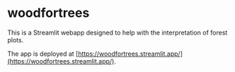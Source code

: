 # woodfortrees

This is a Streamlit webapp designed to help with the interpretation of forest plots.

The app is deployed at [https://woodfortrees.streamlit.app/](https://woodfortrees.streamlit.app/).
